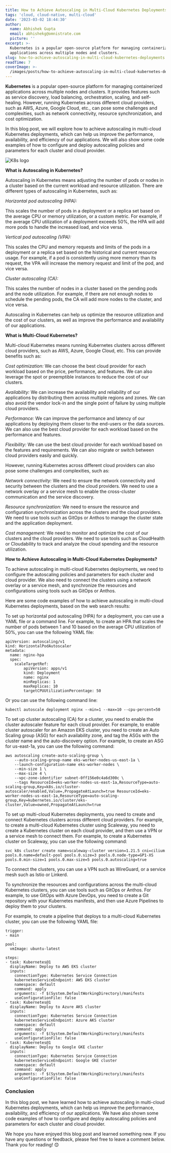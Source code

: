 ```yaml
---
title: How to Achieve Autoscaling in Multi-Cloud Kubernetes Deployments
tags: 'cloud, cloud-native, multi-cloud'
date: '2023-03-02 18:44:30'
author:
  name: Abhishek Gupta
  email: abhishekg@omnistrate.com
  picture: ''
excerpt: >-
  Kubernetes is a popular open-source platform for managing containerized
  applications across multiple nodes and clusters.
slug: how-to-achieve-autoscaling-in-multi-cloud-kubernetes-deployments
readTime: 7
coverImage: >-
  /images/posts/how-to-achieve-autoscaling-in-multi-cloud-kubernetes-deployments-1.svg
---
```


**Kubernetes** is a popular open-source platform for managing containerized applications across multiple nodes and clusters. It provides features such as service discovery, load balancing, orchestration, scaling, and self-healing. However, running Kubernetes across different cloud providers, such as AWS, Azure, Google Cloud, etc., can pose some challenges and complexities, such as network connectivity, resource synchronization, and cost optimization.

In this blog post, we will explore how to achieve autoscaling in multi-cloud Kubernetes deployments, which can help us improve the performance, availability, and efficiency of our applications. We will also show some code examples of how to configure and deploy autoscaling policies and parameters for each cluster and cloud provider.

![K8s logo ][1]


**What is Autoscaling in Kubernetes?**

Autoscaling in Kubernetes means adjusting the number of pods or nodes in a cluster based on the current workload and resource utilization. There are different types of autoscaling in Kubernetes, such as:

*Horizontal pod autoscaling (HPA):*

This scales the number of pods in a deployment or a replica set based on the average CPU or memory utilization, or a custom metric. For example, if the average CPU utilization of a deployment exceeds 50%, the HPA will add more pods to handle the increased load, and vice versa.

*Vertical pod autoscaling (VPA):*

This scales the CPU and memory requests and limits of the pods in a deployment or a replica set based on the historical and current resource usage. For example, if a pod is consistently using more memory than its request, the VPA will increase the memory request and limit of the pod, and vice versa.

*Cluster autoscaling (CA):*

This scales the number of nodes in a cluster based on the pending pods and the node utilization. For example, if there are not enough nodes to schedule the pending pods, the CA will add more nodes to the cluster, and vice versa.

Autoscaling in Kubernetes can help us optimize the resource utilization and the cost of our clusters, as well as improve the performance and availability of our applications.

**What is Multi-Cloud Kubernetes?**

Multi-cloud Kubernetes means running Kubernetes clusters across different cloud providers, such as AWS, Azure, Google Cloud, etc. This can provide benefits such as:

*Cost optimization:* We can choose the best cloud provider for each workload based on the price, performance, and features. We can also leverage the spot or preemptible instances to reduce the cost of our clusters.

*Availability:* We can increase the availability and reliability of our applications by distributing them across multiple regions and zones. We can also avoid the vendor lock-in and the single point of failure by using multiple cloud providers.

*Performance:* We can improve the performance and latency of our applications by deploying them closer to the end-users or the data sources. We can also use the best cloud provider for each workload based on the performance and features.

*Flexibility:* We can use the best cloud provider for each workload based on the features and requirements. We can also migrate or switch between cloud providers easily and quickly.

However, running Kubernetes across different cloud providers can also pose some challenges and complexities, such as:

*Network connectivity:* We need to ensure the network connectivity and security between the clusters and the cloud providers. We need to use a network overlay or a service mesh to enable the cross-cluster communication and the service discovery.

*Resource synchronization:* We need to ensure the resource and configuration synchronization across the clusters and the cloud providers. We need to use tools such as GitOps or Anthos to manage the cluster state and the application deployment.

*Cost management:*  We need to monitor and optimize the cost of our clusters and the cloud providers. We need to use tools such as CloudHealth or Cloudability to track and analyze the cloud spending and the resource utilization.

**How to Achieve Autoscaling in Multi-Cloud Kubernetes Deployments?**

To achieve autoscaling in multi-cloud Kubernetes deployments, we need to configure the autoscaling policies and parameters for each cluster and cloud provider. We also need to connect the clusters using a network overlay or a service mesh, and synchronize the resources and configurations using tools such as GitOps or Anthos.

Here are some code examples of how to achieve autoscaling in multi-cloud Kubernetes deployments, based on the web search results:

To set up horizontal pod autoscaling (HPA) for a deployment, you can use a YAML file or a command line. For example, to create an HPA that scales the number of pods between 1 and 10 based on the average CPU utilization of 50%, you can use the following YAML file:

    apiVersion: autoscaling/v1
    kind: HorizontalPodAutoscaler
    metadata:
      name: nginx-hpa 
      spec: 
        scaleTargetRef: 
            apiVersion: apps/v1 
            kind: Deployment 
            name: nginx 
            minReplicas: 1 
            maxReplicas: 10 
            targetCPUUtilizationPercentage: 50

Or you can use the following command line:

    kubectl autoscale deployment nginx --min=1 --max=10 --cpu-percent=50

To set up cluster autoscaling (CA) for a cluster, you need to enable the cluster autoscaler feature for each cloud provider. For example, to enable cluster autoscaler for an Amazon EKS cluster, you need to create an Auto Scaling group (ASG) for each availability zone, and tag the ASGs with the cluster name and the auto-discovery option. For example, to create an ASG for us-east-1a, you can use the following command:

    aws autoscaling create-auto-scaling-group \
        --auto-scaling-group-name eks-worker-nodes-us-east-1a \
        --launch-configuration-name eks-worker-nodes \
        --min-size 1 \
        --max-size 4 \
        --vpc-zone-identifier subnet-0ff156e0c4a6d300c \
        --tags ResourceId=eks-worker-nodes-us-east-1a,ResourceType=auto-scaling-group,Key=k8s.io/cluster-autoscaler/enabled,Value=,PropagateAtLaunch=true ResourceId=eks-worker-nodes-us-east-1a,ResourceType=auto-scaling-group,Key=kubernetes.io/cluster/eks-cluster,Value=owned,PropagateAtLaunch=true

To set up multi-cloud Kubernetes deployments, you need to create and connect Kubernetes clusters across different cloud providers. For example, to create a multi-cloud Kubernetes cluster using Scaleway, you need to create a Kubernetes cluster on each cloud provider, and then use a VPN or a service mesh to connect them. For example, to create a Kubernetes cluster on Scaleway, you can use the following command:

    svc k8s cluster create name=scaleway-cluster version=1.21.5 cni=cilium pools.0.name=default-pool pools.0.size=3 pools.0.node-type=GP1-XS pools.0.min-size=1 pools.0.max-size=5 pools.0.autoscaling=true

To connect the clusters, you can use a VPN such as WireGuard, or a service mesh such as Istio or Linkerd.

To synchronize the resources and configurations across the multi-cloud Kubernetes clusters, you can use tools such as GitOps or Anthos. For example, to use GitOps with Azure DevOps, you need to create a Git repository with your Kubernetes manifests, and then use Azure Pipelines to deploy them to your clusters.

For example, to create a pipeline that deploys to a multi-cloud Kubernetes cluster, you can use the following YAML file:

    trigger:
    - main
    
    pool:
      vmImage: ubuntu-latest
    
    steps:
    - task: Kubernetes@1
      displayName: Deploy to AWS EKS cluster
      inputs:
        connectionType: Kubernetes Service Connection
        kubernetesServiceEndpoint: AWS EKS cluster
        namespace: default
        command: apply
        arguments: -f $(System.DefaultWorkingDirectory)/manifests
        useConfigurationFile: false
    - task: Kubernetes@1
      displayName: Deploy to Azure AKS cluster
      inputs:
        connectionType: Kubernetes Service Connection
        kubernetesServiceEndpoint: Azure AKS cluster
        namespace: default
        command: apply
        arguments: -f $(System.DefaultWorkingDirectory)/manifests
        useConfigurationFile: false
    - task: Kubernetes@1
      displayName: Deploy to Google GKE cluster
      inputs:
        connectionType: Kubernetes Service Connection
        kubernetesServiceEndpoint: Google GKE cluster
        namespace: default
        command: apply
        arguments: -f $(System.DefaultWorkingDirectory)/manifests
        useConfigurationFile: false


### Conclusion


In this blog post, we have learned how to achieve autoscaling in multi-cloud Kubernetes deployments, which can help us improve the performance, availability, and efficiency of our applications. We have also shown some code examples of how to configure and deploy autoscaling policies and parameters for each cluster and cloud provider.

We hope you have enjoyed this blog post and learned something new. If you have any questions or feedback, please feel free to leave a comment below. Thank you for reading! 😊


  [1]: /images/posts/how-to-achieve-autoscaling-in-multi-cloud-kubernetes-deployments-1.svg
